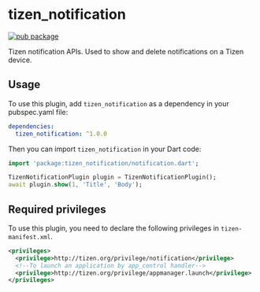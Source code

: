 # tizen_notification

[![pub package](https://img.shields.io/pub/v/tizen_notification.svg)](https://pub.dev/packages/tizen_notification)

Tizen notification APIs. Used to show and delete notifications on a Tizen device.

## Usage

To use this plugin, add `tizen_notification` as a dependency in your pubspec.yaml file:

```yaml
dependencies:
  tizen_notification: ^1.0.0
```

Then you can import `tizen_notification` in your Dart code:


```dart
import 'package:tizen_notification/notification.dart';

TizenNotificationPlugin plugin = TizenNotificationPlugin();
await plugin.show(1, 'Title', 'Body');
```

## Required privileges

To use this plugin, you need to declare the following privileges in `tizen-manifest.xml`.

``` xml
<privileges>
  <privilege>http://tizen.org/privilege/notification</privilege>
  <!--To launch an application by app_control handler-->
  <privilege>http://tizen.org/privilege/appmanager.launch</privilege>
</privileges>
```
